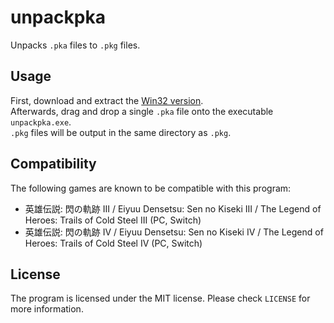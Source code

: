 # unpackpka

Unpacks `.pka` files to `.pkg` files.

## Usage

First, download and extract the [Win32 version](https://github.com/uyjulian/unpackpka/releases/latest/download/unpackpka-win32.zip).  
Afterwards, drag and drop a single `.pka` file onto the executable `unpackpka.exe`.  
`.pkg` files will be output in the same directory as `.pkg`.  

## Compatibility

The following games are known to be compatible with this program:  
* 英雄伝説: 閃の軌跡 III / Eiyuu Densetsu: Sen no Kiseki III / The Legend of Heroes: Trails of Cold Steel III (PC, Switch)
* 英雄伝説: 閃の軌跡 IV / Eiyuu Densetsu: Sen no Kiseki IV / The Legend of Heroes: Trails of Cold Steel IV (PC, Switch)

## License

The program is licensed under the MIT license. Please check `LICENSE` for more information.

